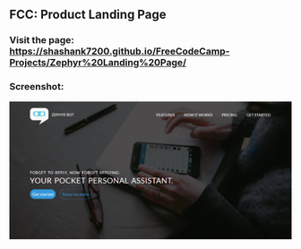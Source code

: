 ## FCC: Product Landing Page

### Visit the page: https://shashank7200.github.io/FreeCodeCamp-Projects/Zephyr%20Landing%20Page/

### Screenshot:

![alt-tag](images/screenshot.png)